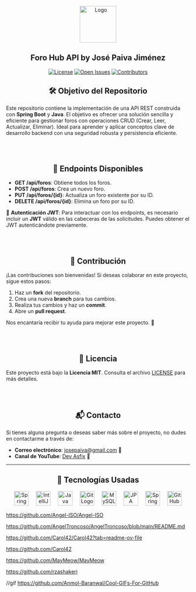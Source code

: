 <div align="center">
  <img src="./media/logo.png" alt="Logo" height="100">
  <h2>
    Foro Hub API by José Paiva Jiménez
  </h2>
</div>

<p align="center">
    <a href="https://github.com/Dev-Asfix/Foro-Hub/blob/main/LICENSE"><img src="https://img.shields.io/github/license/Dev-Asfix/Foro-Hub?style=for-the-badge" alt="License"></a>
    <a href="https://github.com/Dev-Asfix/Foro-Hub/issues"><img src="https://img.shields.io/github/issues/Dev-Asfix/Foro-Hub?style=for-the-badge" alt="Open Issues"></a>
    <a href="https://github.com/Dev-Asfix/Foro-Hub/graphs/contributors"><img src="https://img.shields.io/github/contributors/Dev-Asfix/Foro-Hub?style=for-the-badge" alt="Contributors"></a>
</p>

<div align="center">
<h2>
🛠️ Objetivo del Repositorio
</h2>
</div>

Este repositorio contiene la implementación de una API REST construida con **Spring Boot** y **Java**. El objetivo es ofrecer una solución sencilla y eficiente para gestionar foros con operaciones CRUD (Crear, Leer, Actualizar, Eliminar). Ideal para aprender y aplicar conceptos clave de desarrollo backend con una seguridad robusta y persistencia eficiente.

<br>
<br>

<div align="center">
<h2>
🚀 Endpoints Disponibles
</h2>
</div>

- **GET /api/foros**: Obtiene todos los foros.
- **POST /api/foros**: Crea un nuevo foro.
- **PUT /api/foros/{id}**: Actualiza un foro existente por su ID.
- **DELETE /api/foros/{id}**: Elimina un foro por su ID.

🔑 **Autenticación JWT**: Para interactuar con los endpoints, es necesario incluir un **JWT** válido en las cabeceras de las solicitudes. Puedes obtener el JWT autenticándote previamente.

<br>
<br>

<div align="center">
<h2>
🤝 Contribución
</h2>
</div>

¡Las contribuciones son bienvenidas! Si deseas colaborar en este proyecto, sigue estos pasos:

1. Haz un **fork** del repositorio.
2. Crea una nueva **branch** para tus cambios.
3. Realiza tus cambios y haz un **commit**.
4. Abre un **pull request**.

Nos encantaría recibir tu ayuda para mejorar este proyecto. 🚀

<br>
<br>

<div align="center">
<h2>
📜 Licencia
</h2>
</div>

Este proyecto está bajo la **Licencia MIT**. Consulta el archivo [LICENSE](LICENSE) para más detalles.

<br>
<br>

<div align="center">
<h2>
📬 Contacto
</h2>
</div>

Si tienes alguna pregunta o deseas saber más sobre el proyecto, no dudes en contactarme a través de:

- **Correo electrónico**: [josepaiva@gmail.com](mailto:josepaiva@gmail.com) 📧
- **Canal de YouTube**: [Dev Asfix](https://www.youtube.com/Dev-Asfix) 🎥

---

<div align="center">
<h2>
🔧 Tecnologías Usadas
</h2>
</div>

<div align="center">
  <img src="https://cdn.jsdelivr.net/gh/devicons/devicon/icons/spring/spring-original.svg" height="40" alt="Spring Logo" />
  <img width="12" />
  <img src="https://cdn.jsdelivr.net/gh/devicons/devicon/icons/intellij/intellij-original.svg" height="40" alt="IntelliJ Logo" />
  <img width="12" />
  <img src="https://cdn.jsdelivr.net/gh/devicons/devicon/icons/java/java-original.svg" height="40" alt="Java Logo" />
  <img width="12" />
  <img src="https://cdn.jsdelivr.net/gh/devicons/devicon/icons/git/git-original.svg" height="40" alt="Git Logo" />
  <img width="12" />
  <img src="https://cdn.jsdelivr.net/gh/devicons/devicon/icons/mysql/mysql-original.svg" height="40" alt="MySQL Logo" />
  <img width="12" />
  <img src="https://cdn.jsdelivr.net/gh/devicons/devicon/icons/jpa/jpa-original.svg" height="40" alt="JPA Logo" />
  <img width="12" />
  <img src="https://cdn.jsdelivr.net/gh/devicons/devicon/icons/springboot/springboot-original.svg" height="40" alt="Spring Boot Logo" />
  <img width="12" />
  <img src="https://cdn.jsdelivr.net/gh/devicons/devicon/icons/github/github-original.svg" height="40" alt="GitHub Logo" />
</div>

https://github.com/Angel-ISO/Angel-ISO

https://github.com/AngelTroncoso/AngelTroncoso/blob/main/README.md

https://github.com/Carol42/Carol42?tab=readme-ov-file

https://github.com/Carol42

https://github.com/MayMeow/MayMeow

https://github.com/rzashakeri

//gif
https://github.com/Anmol-Baranwal/Cool-GIFs-For-GitHub

